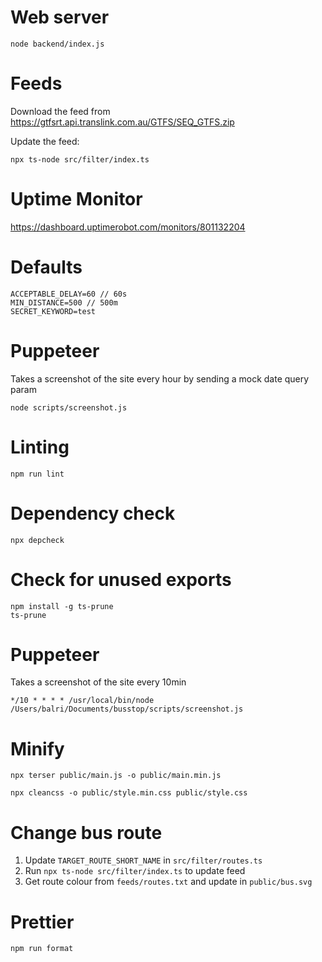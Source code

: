# Web server

```
node backend/index.js
```

# Feeds

Download the feed from https://gtfsrt.api.translink.com.au/GTFS/SEQ_GTFS.zip

Update the feed:

```
npx ts-node src/filter/index.ts
```

# Uptime Monitor

https://dashboard.uptimerobot.com/monitors/801132204

# Defaults

```
ACCEPTABLE_DELAY=60 // 60s
MIN_DISTANCE=500 // 500m
SECRET_KEYWORD=test
```

# Puppeteer

Takes a screenshot of the site every hour by sending a mock date query param

```
node scripts/screenshot.js
```

# Linting

```
npm run lint
```

# Dependency check

```
npx depcheck
```

# Check for unused exports

```
npm install -g ts-prune
ts-prune
```

# Puppeteer

Takes a screenshot of the site every 10min

```
*/10 * * * * /usr/local/bin/node /Users/balri/Documents/busstop/scripts/screenshot.js
```

# Minify

```
npx terser public/main.js -o public/main.min.js
```

```
npx cleancss -o public/style.min.css public/style.css
```

# Change bus route

1. Update `TARGET_ROUTE_SHORT_NAME` in `src/filter/routes.ts`
2. Run `npx ts-node src/filter/index.ts` to update feed
3. Get route colour from `feeds/routes.txt` and update in `public/bus.svg`

# Prettier

```
npm run format
```
